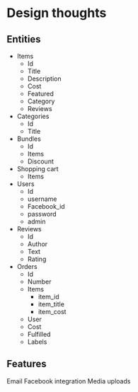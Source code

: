 # Design thoughts

## Entities

- Items
  - Id
  - Title
  - Description
  - Cost
  - Featured
  - Category
  - Reviews
- Categories
  - Id
  - Title
- Bundles
  - Id
  - Items
  - Discount
- Shopping cart
  - Items
- Users
  - Id
  - username
  - Facebook_id
  - password
  - admin
- Reviews
  - Id
  - Author
  - Text
  - Rating
- Orders
  - Id
  - Number
  - Items
    - item_id
    - item_title
    - item_cost
  - User
  - Cost
  - Fulfilled
  - Labels

## Features

Email
Facebook integration
Media uploads
